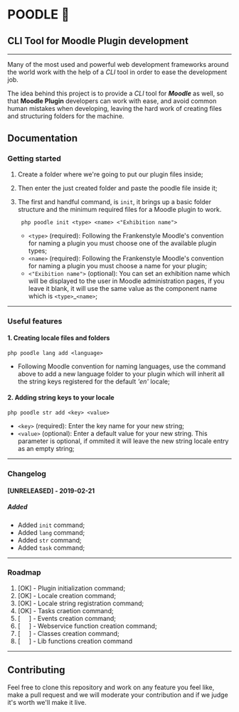 # POODLE 🐩
## CLI Tool for Moodle Plugin development
---
Many of the most used and powerful web development frameworks around the world work with the help of a *CLI* tool in order to ease the development job.

The idea behind this project is to provide a *CLI* tool for ***Moodle*** as well, so that **Moodle Plugin** developers can work with ease, and avoid common human mistakes when developing, leaving the hard work of creating files and structuring folders for the machine.

## Documentation
### Getting started
1. Create a folder where we're going to put our plugin files inside;

2. Then enter the just created folder and paste the poodle file inside it;


3. The first and handful command, is `init`, it brings up a basic folder structure and the minimum required files for a Moodle plugin to work.

        php poodle init <type> <name> <"Exhibition name">
    - `<type>` (required): Following the Frankenstyle Moodle's convention for naming a plugin you must choose one of the available plugin types;
    - `<name>` (required): Following the Frankenstyle Moodle's convention for naming a plugin you must choose a name for your plugin;
    - `<"Exibition name">` (optional): You can set an exhibition name which will be displayed to the user in Moodle administration pages, if you leave it blank, it will use the same value as the component name which is `<type>`_`<name>`;

---

### Useful features
#### 1. Creating locale files and folders

    php poodle lang add <language>

- Following Moodle convention for naming languages, use the command above to add a new language folder to your plugin which will inherit all the string keys registered for the default *'en'* locale;

#### 2. Adding string keys to your locale

    php poodle str add <key> <value>

- `<key>` (required): Enter the key name for your new string;
- `<value>` (optional): Enter a default value for your new string. This parameter is optional, if ommited it will leave the new string locale entry as an empty string;

---

### Changelog
#### [UNRELEASED] - 2019-02-21
##### Added
- Added `init` command;
- Added `lang` command;
- Added `str` command;
- Added `task` command;

---

### Roadmap
1. [OK] - Plugin initialization command;
2. [OK] - Locale creation command;
3. [OK] - Locale string registration command;
4. [OK] - Tasks craetion command;
5. [&nbsp;&nbsp;&nbsp;&nbsp;&nbsp;] - Events creation command;
6. [&nbsp;&nbsp;&nbsp;&nbsp;&nbsp;] - Webservice function creation command;
7. [&nbsp;&nbsp;&nbsp;&nbsp;&nbsp;] - Classes creation command;
8. [&nbsp;&nbsp;&nbsp;&nbsp;&nbsp;] - Lib functions creation command

---

## Contributing
Feel free to clone this repository and work on any feature you feel like, make a pull request and we will moderate your contribution and if we judge it's worth we'll make it live.
